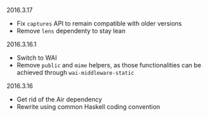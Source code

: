 2016.3.17

* Fix `captures` API to remain compatible with older versions
* Remove `lens` dependenty to stay lean

2016.3.16.1

* Switch to WAI
* Remove `public` and `mime` helpers, as those functionalities can be achieved through `wai-middleware-static`

2016.3.16

* Get rid of the Air dependency
* Rewrite using common Haskell coding convention
